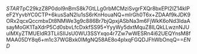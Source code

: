 $START$pC29kzZ8P0dol9nBmS8k7GtLLg0rbMCMziSvgrFXQr8bxEPI2IZ14kIPeF2YyvbYC0CTP+6kusSaN2lu1sS6rKnHouaNQ+mlrGh0T6x+ZDAAf9kJDK9ORx2qcxQccmbxDt8NMWe3g9c886Br7bjQpxjASbNa3m6FjWkK6oNd3IdaAsayMoGK1TaXdrP5Cd0sbvLfcDxkfSS95+YyyWy5dxtMquZ8ILQkLLwznNJUulMXyZTMUEldR3TLiiSIIJsU0WU3SSYxqo4r7Zw7wWESRn4i62UEQYnsM8fMAA05DY8q6+m1c37WGBxk0IMgNQ58AE8o4plxqFGQDJFhWbOnqQ==$END$